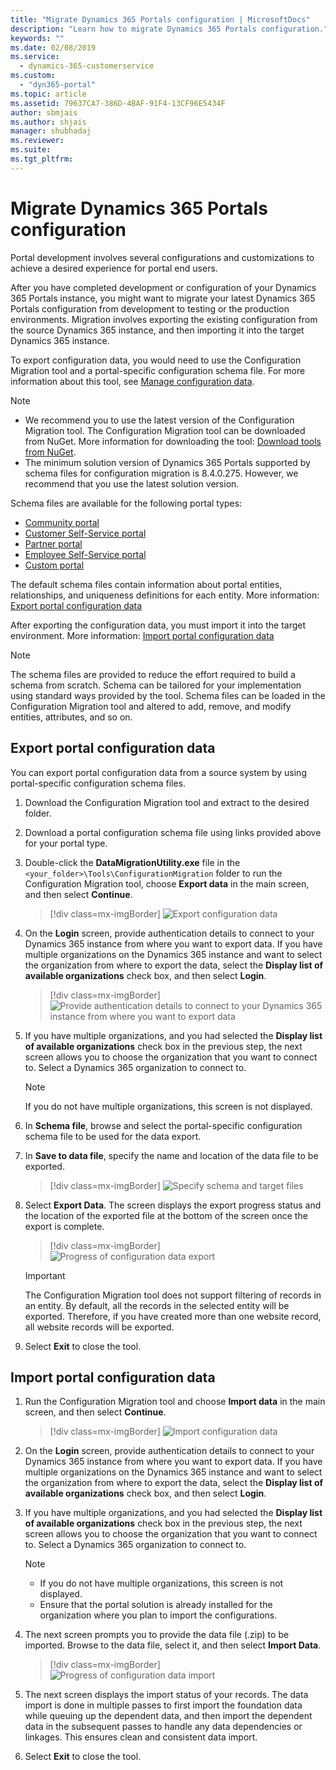 ```yaml
---
title: "Migrate Dynamics 365 Portals configuration | MicrosoftDocs"
description: "Learn how to migrate Dynamics 365 Portals configuration."
keywords: ""
ms.date: 02/08/2019
ms.service:
  - dynamics-365-customerservice
ms.custom:
  - "dyn365-portal"
ms.topic: article
ms.assetid: 79637CA7-386D-4BAF-91F4-13CF96E5434F
author: sbmjais
ms.author: shjais
manager: shubhadaj
ms.reviewer: 
ms.suite: 
ms.tgt_pltfrm: 
---
```


# Migrate Dynamics 365 Portals configuration

Portal development involves several configurations and customizations to achieve a desired experience for portal end users.

After you have completed development or configuration of your Dynamics 365 Portals instance, you might want to migrate your latest Dynamics 365 Portals configuration from development to testing or the production environments. Migration involves exporting the existing configuration from the source Dynamics 365 instance, and then importing it into the target Dynamics 365 instance.

To export configuration data, you would need to use the Configuration Migration tool and a portal-specific configuration schema file. For more information about this tool, see [Manage configuration data](../admin/manage-configuration-data.md).

> [!NOTE]
> - We recommend you to use the latest version of the Configuration Migration tool. The Configuration Migration tool can be downloaded from NuGet. More information for downloading the tool: [Download tools from NuGet](https://docs.microsoft.com/en-us/dynamics365/customer-engagement/developer/download-tools-nuget).
> - The minimum solution version of Dynamics 365 Portals supported by schema files for configuration migration is 8.4.0.275. However, we recommend that you use the latest solution version.

Schema files are available for the following portal types:
- [Community portal](https://go.microsoft.com/fwlink/p/?linkid=2019704)
- [Customer Self-Service portal](https://go.microsoft.com/fwlink/p/?linkid=2019705)
- [Partner portal](https://go.microsoft.com/fwlink/p/?linkid=2019803)
- [Employee Self-Service portal](https://go.microsoft.com/fwlink/p/?linkid=2019802)
- [Custom portal](https://go.microsoft.com/fwlink/p/?linkid=2019804)

The default schema files contain information about portal entities, relationships, and uniqueness definitions for each entity. More information: [Export portal configuration data](#export-portal-configuration-data)

After exporting the configuration data, you must import it into the target environment. More information: [Import portal configuration data](#import-portal-configuration-data)

> [!NOTE]
> The schema files are provided to reduce the effort required to build a schema from scratch. Schema can be tailored for your implementation using standard ways provided by the tool. Schema files can be loaded in the Configuration Migration tool and altered to add, remove, and modify entities, attributes, and so on.

## Export portal configuration data

You can export portal configuration data from a source system by using portal-specific configuration schema files.

1.	Download the Configuration Migration tool and extract to the desired folder.

2.	Download a portal configuration schema file using links provided above for your portal type.

3.	Double-click the **DataMigrationUtility.exe** file in the 
`<your_folder>\Tools\ConfigurationMigration` folder to run the Configuration Migration tool, choose **Export data** in the main screen, and then select **Continue**.
    
    > [!div class=mx-imgBorder]
    ![Export configuration data](media/export-config-data.png "Export configuration data")

4.	On the **Login** screen, provide authentication details to connect to your Dynamics 365 instance from where you want to export data. If you have multiple organizations on the Dynamics 365 instance and want to select the organization from where to export the data, select the **Display list of available organizations** check box, and then select **Login**.

    > [!div class=mx-imgBorder]
    ![Provide authentication details to connect to your Dynamics 365 instance from where you want to export data](media/export-config-login.png "Provide authentication details to connect to your Dynamics 365 instance from where you want to export data")

5.	If you have multiple organizations, and you had selected the **Display list of available organizations** check box in the previous step, the next screen allows you to choose the organization that you want to connect to. Select a Dynamics 365 organization to connect to. 

    > [!NOTE]
    > If you do not have multiple organizations, this screen is not displayed.

6.	In **Schema file**, browse and select the portal-specific configuration schema file to be used for the data export.

7.	In **Save to data file**, specify the name and location of the data file to be exported.

    > [!div class=mx-imgBorder]
    ![Specify schema and target files](media/export-config-file-name.png "Specify schema and target files")

8.	Select **Export Data**. The screen displays the export progress status and the location of the exported file at the bottom of the screen once the export is complete.

    > [!div class=mx-imgBorder]
    ![Progress of configuration data export](media/export-config-status.png "Progress of configuration data export")

    > [!IMPORTANT]
    > The Configuration Migration tool does not support filtering of records in an entity. By default, all the records in the selected entity will be exported. Therefore, if you have created more than one website record, all website records will be exported.

9.	Select **Exit** to close the tool.

## Import portal configuration data

1.	Run the Configuration Migration tool and choose **Import data** in the main screen, and then select **Continue**.

    > [!div class=mx-imgBorder]
    ![Import configuration data](media/import-config-data.png "Import configuration data")

2.	On the **Login** screen, provide authentication details to connect to your Dynamics 365 instance from where you want to export data. If you have multiple organizations on the Dynamics 365 instance and want to select the organization from where to export the data, select the **Display list of available organizations** check box, and then select **Login**.

3.	If you have multiple organizations, and you had selected the **Display list of available organizations** check box in the previous step, the next screen allows you to choose the organization that you want to connect to. Select a Dynamics 365 organization to connect to. 

    > [!NOTE]
    > - If you do not have multiple organizations, this screen is not displayed.
    > - Ensure that the portal solution is already installed for the organization where you plan to import the configurations.

4.	The next screen prompts you to provide the data file (.zip) to be imported. Browse to the data file, select it, and then select **Import Data**. 

    > [!div class=mx-imgBorder]
    ![Progress of configuration data import](media/import-config-status.png "Progress of configuration data import")

5.	The next screen displays the import status of your records. The data import is done in multiple passes to first import the foundation data while queuing up the dependent data, and then import the dependent data in the subsequent passes to handle any data dependencies or linkages. This ensures clean and consistent data import. 

6.	Select **Exit** to close the tool. 
